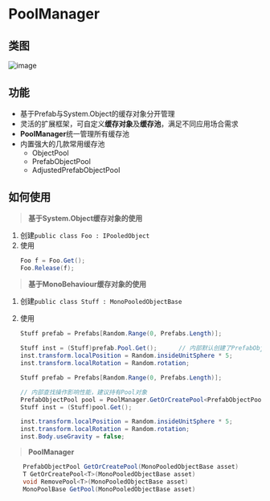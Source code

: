 # PoolManager


## 类图
![image](https://github.com/xukunn1226/PoolManager/blob/master/Images/20191011135925.png)


## 功能
- 基于Prefab与System.Object的缓存对象分开管理
- 灵活的扩展框架，可自定义**缓存对象**及**缓存池**，满足不同应用场合需求
- **PoolManager**统一管理所有缓存池
- 内置强大的几款常用缓存池
    - ObjectPool
    - PrefabObjectPool
    - AdjustedPrefabObjectPool

## 如何使用
> **基于System.Object缓存对象的使用**

1. 创建`public class Foo : IPooledObject`
2. 使用
    ```C#
    Foo f = Foo.Get();
    Foo.Release(f);
    ```

> **基于MonoBehaviour缓存对象的使用**

1. 创建`public class Stuff : MonoPooledObjectBase`
2. 使用
    ```C#
    Stuff prefab = Prefabs[Random.Range(0, Prefabs.Length)];

    Stuff inst = (Stuff)prefab.Pool.Get();      // 内部默认创建了PrefabObjectPool
    inst.transform.localPosition = Random.insideUnitSphere * 5;
    inst.transform.localRotation = Random.rotation;
    ```

    ```C#
    Stuff prefab = Prefabs[Random.Range(0, Prefabs.Length)];

    // 内部查找操作影响性能，建议持有Pool对象
    PrefabObjectPool pool = PoolManager.GetOrCreatePool<PrefabObjectPool>(prefab);
    Stuff inst = (Stuff)pool.Get();

    inst.transform.localPosition = Random.insideUnitSphere * 5;
    inst.transform.localRotation = Random.rotation;
    inst.Body.useGravity = false;
    ```
> **PoolManager**    
```C#
    PrefabObjectPool GetOrCreatePool(MonoPooledObjectBase asset)
    T GetOrCreatePool<T>(MonoPooledObjectBase asset)
    void RemovePool<T>(MonoPooledObjectBase asset)
    MonoPoolBase GetPool(MonoPooledObjectBase asset)
```
